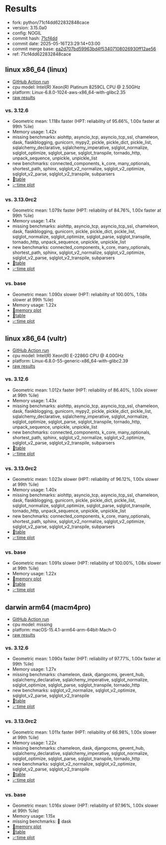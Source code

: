# Results

- fork: python/71cf4dd622832848cace
- version: 3.15.0a0
- config: NOGIL
- commit hash: [71cf4dd](https://github.com/python/cpython/commit/71cf4dd)
- commit date: 2025-05-16T23:29:14+03:00
- commit merge base: [ea2d707bd59963bd4f53407108026930ff12ae56](https://github.com/python/cpython/commit/ea2d707bd59963bd4f53407108026930ff12ae56)
- ref: 71cf4dd622832848cace

## linux x86_64 (linux)

- [GitHub Action run](https://github.com/facebookexperimental/free-threading-benchmarking/actions/runs/15079689200)
- cpu model: Intel(R) Xeon(R) Platinum 8259CL CPU @ 2.50GHz
- platform: Linux-6.8.0-1024-aws-x86_64-with-glibc2.35
- [raw results](bm-20250516-linux-x86_64-python-71cf4dd622832848cace-3.15.0a0-71cf4dd.json)

### vs. 3.12.6

- Geometric mean: 1.118x faster (HPT: reliability of 95.66%, 1.00x faster at 99th %ile)
- Memory usage: 1.42x
- missing benchmarks: aiohttp, asyncio_tcp, asyncio_tcp_ssl, chameleon, dask, flaskblogging, gunicorn, mypy2, pickle, pickle_dict, pickle_list, sqlalchemy_declarative, sqlalchemy_imperative, sqlglot_normalize, sqlglot_optimize, sqlglot_parse, sqlglot_transpile, tornado_http, unpack_sequence, unpickle, unpickle_list
- new benchmarks: connected_components, k_core, many_optionals, shortest_path, sphinx, sqlglot_v2_normalize, sqlglot_v2_optimize, sqlglot_v2_parse, sqlglot_v2_transpile, subparsers
- [📄table](bm-20250516-linux-x86_64-python-71cf4dd622832848cace-3.15.0a0-71cf4dd-vs-3.12.6.md)
- [📈time plot](bm-20250516-linux-x86_64-python-71cf4dd622832848cace-3.15.0a0-71cf4dd-vs-3.12.6.svg)

### vs. 3.13.0rc2

- Geometric mean: 1.079x faster (HPT: reliability of 84.76%, 1.00x faster at 99th %ile)
- Memory usage: 1.41x
- missing benchmarks: aiohttp, asyncio_tcp, asyncio_tcp_ssl, chameleon, dask, flaskblogging, gunicorn, pickle, pickle_dict, pickle_list, sqlglot_normalize, sqlglot_optimize, sqlglot_parse, sqlglot_transpile, tornado_http, unpack_sequence, unpickle, unpickle_list
- new benchmarks: connected_components, k_core, many_optionals, shortest_path, sphinx, sqlglot_v2_normalize, sqlglot_v2_optimize, sqlglot_v2_parse, sqlglot_v2_transpile, subparsers
- [📄table](bm-20250516-linux-x86_64-python-71cf4dd622832848cace-3.15.0a0-71cf4dd-vs-3.13.0rc2.md)
- [📈time plot](bm-20250516-linux-x86_64-python-71cf4dd622832848cace-3.15.0a0-71cf4dd-vs-3.13.0rc2.svg)

### vs. base

- Geometric mean: 1.090x slower (HPT: reliability of 100.00%, 1.08x slower at 99th %ile)
- Memory usage: 1.22x
- [🧠memory plot](bm-20250516-linux-x86_64-python-71cf4dd622832848cace-3.15.0a0-71cf4dd-vs-base-mem.svg)
- [📄table](bm-20250516-linux-x86_64-python-71cf4dd622832848cace-3.15.0a0-71cf4dd-vs-base.md)
- [📈time plot](bm-20250516-linux-x86_64-python-71cf4dd622832848cace-3.15.0a0-71cf4dd-vs-base.svg)

## linux x86_64 (vultr)

- [GitHub Action run](https://github.com/facebookexperimental/free-threading-benchmarking/actions/runs/15079689200)
- cpu model: Intel(R) Xeon(R) E-2286G CPU @ 4.00GHz
- platform: Linux-6.8.0-55-generic-x86_64-with-glibc2.39
- [raw results](bm-20250516-vultr-x86_64-python-71cf4dd622832848cace-3.15.0a0-71cf4dd.json)

### vs. 3.12.6

- Geometric mean: 1.012x faster (HPT: reliability of 86.40%, 1.00x slower at 99th %ile)
- Memory usage: 1.43x
- missing benchmarks: aiohttp, asyncio_tcp, asyncio_tcp_ssl, chameleon, dask, flaskblogging, gunicorn, mypy2, pickle, pickle_dict, pickle_list, sqlalchemy_declarative, sqlalchemy_imperative, sqlglot_normalize, sqlglot_optimize, sqlglot_parse, sqlglot_transpile, tornado_http, unpack_sequence, unpickle, unpickle_list
- new benchmarks: connected_components, k_core, many_optionals, shortest_path, sphinx, sqlglot_v2_normalize, sqlglot_v2_optimize, sqlglot_v2_parse, sqlglot_v2_transpile, subparsers
- [📄table](bm-20250516-vultr-x86_64-python-71cf4dd622832848cace-3.15.0a0-71cf4dd-vs-3.12.6.md)
- [📈time plot](bm-20250516-vultr-x86_64-python-71cf4dd622832848cace-3.15.0a0-71cf4dd-vs-3.12.6.svg)

### vs. 3.13.0rc2

- Geometric mean: 1.023x slower (HPT: reliability of 96.12%, 1.00x slower at 99th %ile)
- Memory usage: 1.40x
- missing benchmarks: aiohttp, asyncio_tcp, asyncio_tcp_ssl, chameleon, dask, flaskblogging, gunicorn, pickle, pickle_dict, pickle_list, sqlglot_normalize, sqlglot_optimize, sqlglot_parse, sqlglot_transpile, tornado_http, unpack_sequence, unpickle, unpickle_list
- new benchmarks: connected_components, k_core, many_optionals, shortest_path, sphinx, sqlglot_v2_normalize, sqlglot_v2_optimize, sqlglot_v2_parse, sqlglot_v2_transpile, subparsers
- [📄table](bm-20250516-vultr-x86_64-python-71cf4dd622832848cace-3.15.0a0-71cf4dd-vs-3.13.0rc2.md)
- [📈time plot](bm-20250516-vultr-x86_64-python-71cf4dd622832848cace-3.15.0a0-71cf4dd-vs-3.13.0rc2.svg)

### vs. base

- Geometric mean: 1.091x slower (HPT: reliability of 100.00%, 1.08x slower at 99th %ile)
- Memory usage: 1.22x
- [🧠memory plot](bm-20250516-vultr-x86_64-python-71cf4dd622832848cace-3.15.0a0-71cf4dd-vs-base-mem.svg)
- [📄table](bm-20250516-vultr-x86_64-python-71cf4dd622832848cace-3.15.0a0-71cf4dd-vs-base.md)
- [📈time plot](bm-20250516-vultr-x86_64-python-71cf4dd622832848cace-3.15.0a0-71cf4dd-vs-base.svg)

## darwin arm64 (macm4pro)

- [GitHub Action run](https://github.com/facebookexperimental/free-threading-benchmarking/actions/runs/15079689200)
- cpu model: missing
- platform: macOS-15.4.1-arm64-arm-64bit-Mach-O
- [raw results](bm-20250516-macm4pro-arm64-python-71cf4dd622832848cace-3.15.0a0-71cf4dd.json)

### vs. 3.12.6

- Geometric mean: 1.090x faster (HPT: reliability of 97.77%, 1.00x faster at 99th %ile)
- Memory usage: 1.27x
- missing benchmarks: chameleon, dask, djangocms, gevent_hub, sqlalchemy_declarative, sqlalchemy_imperative, sqlglot_normalize, sqlglot_optimize, sqlglot_parse, sqlglot_transpile, tornado_http
- new benchmarks: sqlglot_v2_normalize, sqlglot_v2_optimize, sqlglot_v2_parse, sqlglot_v2_transpile
- [📄table](bm-20250516-macm4pro-arm64-python-71cf4dd622832848cace-3.15.0a0-71cf4dd-vs-3.12.6.md)
- [📈time plot](bm-20250516-macm4pro-arm64-python-71cf4dd622832848cace-3.15.0a0-71cf4dd-vs-3.12.6.svg)

### vs. 3.13.0rc2

- Geometric mean: 1.011x faster (HPT: reliability of 66.98%, 1.00x slower at 99th %ile)
- Memory usage: 1.22x
- missing benchmarks: chameleon, dask, djangocms, gevent_hub, sqlalchemy_declarative, sqlalchemy_imperative, sqlglot_normalize, sqlglot_optimize, sqlglot_parse, sqlglot_transpile, tornado_http
- new benchmarks: sqlglot_v2_normalize, sqlglot_v2_optimize, sqlglot_v2_parse, sqlglot_v2_transpile
- [📄table](bm-20250516-macm4pro-arm64-python-71cf4dd622832848cace-3.15.0a0-71cf4dd-vs-3.13.0rc2.md)
- [📈time plot](bm-20250516-macm4pro-arm64-python-71cf4dd622832848cace-3.15.0a0-71cf4dd-vs-3.13.0rc2.svg)

### vs. base

- Geometric mean: 1.016x slower (HPT: reliability of 97.96%, 1.00x slower at 99th %ile)
- Memory usage: 1.15x
- missing benchmarks: 🔴 dask
- [🧠memory plot](bm-20250516-macm4pro-arm64-python-71cf4dd622832848cace-3.15.0a0-71cf4dd-vs-base-mem.svg)
- [📄table](bm-20250516-macm4pro-arm64-python-71cf4dd622832848cace-3.15.0a0-71cf4dd-vs-base.md)
- [📈time plot](bm-20250516-macm4pro-arm64-python-71cf4dd622832848cace-3.15.0a0-71cf4dd-vs-base.svg)

